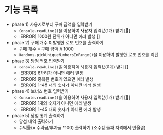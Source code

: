 # 기능 목록
- phase 1) 사용자로부터 구매 금액을 입력받기
  - `Console.readLine()`을 이용하여 사용자 입력값(1개) 받기 [🚀] 
  - [ERROR] 1000원 단위가 아니면 에러 발생 []
- phase 2) 구매 개수 & 발행한 로또 번호를 출력하기
  - 구매 개수 = 구매 금액 // 1000
  - `Randoms.pickUniqueNumbersInRange()`을 이용하여 발행한 로또 번호를 리턴
- phase 3) 당첨 번호 입력받기
  - `Console.readLine()`을 이용하여 사용자 입력값(6개) 받기 []
  - [ERROR] 6자리가 아니면 에러 발생
  - [ERROR] 중복된 번호가 있으면 에러 발생
  - [ERROR] 1~45 내의 숫자가 아니면 에러 발생
- phase 4) 보너스 번호 입력받기
  - `Console.readLine()`을 이용하여 사용자 입력값(1개) 받기 [🚀]
  - [ERROR] 1개의 숫자가 아니면 에러 발생
  - [ERROR] 1~45 내의 숫자가 아니면 에러 발생
- phase 5) 당첨 통계 출력하기
  - 당첨 내역 출력하기
  - 수익률(= 수익금/투자금 *100) 출력하기 (소수점 둘째 자리에서 반올림)